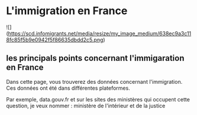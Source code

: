 # L'immigration en France 
![] (https://scd.infomigrants.net/media/resize/my_image_medium/638ec9a3c118fc85f5b9e0942f5f86635dbdd2c5.png)
## les principals points concernant l'immigaration en France 
  Dans cette page, vous trouverez des données concernant l'immigration. Ces données ont été dans différentes plateformes.
  
  Par exemple, data.gouv.fr et sur les sites des ministères qui occupent cette question, je veux nommer : ministère de l'intérieur et de la justice
